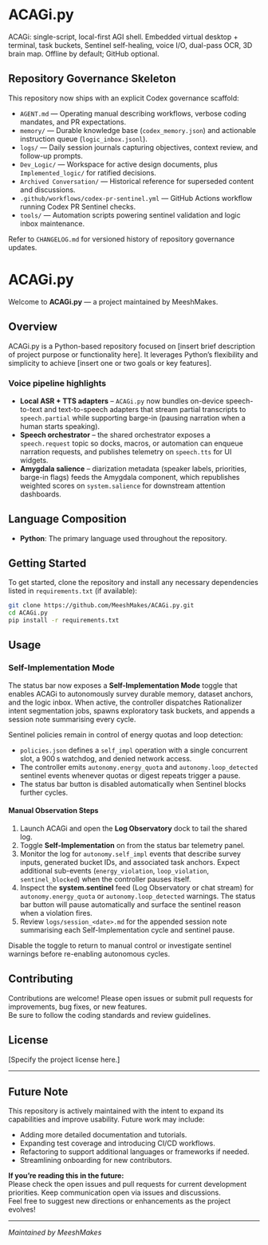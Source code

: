 # ACAGi.py

ACAGi: single-script, local-first AGI shell. Embedded virtual desktop + terminal, task buckets, Sentinel self-healing, voice I/O, dual-pass OCR, 3D brain map. Offline by default; GitHub optional.

## Repository Governance Skeleton
This repository now ships with an explicit Codex governance scaffold:
- `AGENT.md` — Operating manual describing workflows, verbose coding mandates, and PR expectations.
- `memory/` — Durable knowledge base (`codex_memory.json`) and actionable instruction queue (`logic_inbox.jsonl`).
- `logs/` — Daily session journals capturing objectives, context review, and follow-up prompts.
- `Dev_Logic/` — Workspace for active design documents, plus `Implemented_logic/` for ratified decisions.
- `Archived Conversation/` — Historical reference for superseded content and discussions.
- `.github/workflows/codex-pr-sentinel.yml` — GitHub Actions workflow running Codex PR Sentinel checks.
- `tools/` — Automation scripts powering sentinel validation and logic inbox maintenance.

Refer to `CHANGELOG.md` for versioned history of repository governance updates.

# ACAGi.py

Welcome to **ACAGi.py** — a project maintained by MeeshMakes.

## Overview

ACAGi.py is a Python-based repository focused on [insert brief description of project purpose or functionality here].
It leverages Python’s flexibility and simplicity to achieve [insert one or two goals or key features].

### Voice pipeline highlights

- **Local ASR + TTS adapters** – `ACAGi.py` now bundles on-device speech-to-text
  and text-to-speech adapters that stream partial transcripts to
  `speech.partial` while supporting barge-in (pausing narration when a human
  starts speaking).
- **Speech orchestrator** – the shared orchestrator exposes a
  `speech.request` topic so docks, macros, or automation can enqueue narration
  requests, and publishes telemetry on `speech.tts` for UI widgets.
- **Amygdala salience** – diarization metadata (speaker labels, priorities,
  barge-in flags) feeds the Amygdala component, which republishes weighted
  scores on `system.salience` for downstream attention dashboards.

## Language Composition

- **Python**: The primary language used throughout the repository.

## Getting Started

To get started, clone the repository and install any necessary dependencies listed in `requirements.txt` (if available):

```bash
git clone https://github.com/MeeshMakes/ACAGi.py.git
cd ACAGi.py
pip install -r requirements.txt
```

## Usage

### Self-Implementation Mode

The status bar now exposes a **Self-Implementation Mode** toggle that enables
ACAGi to autonomously survey durable memory, dataset anchors, and the logic
inbox. When active, the controller dispatches Rationalizer intent segmentation
jobs, spawns exploratory task buckets, and appends a session note summarising
every cycle.

Sentinel policies remain in control of energy quotas and loop detection:

- `policies.json` defines a `self_impl` operation with a single concurrent slot,
  a 900 s watchdog, and denied network access.
- The controller emits `autonomy.energy_quota` and `autonomy.loop_detected`
  sentinel events whenever quotas or digest repeats trigger a pause.
- The status bar button is disabled automatically when Sentinel blocks further
  cycles.

#### Manual Observation Steps

1. Launch ACAGi and open the **Log Observatory** dock to tail the shared log.
2. Toggle **Self-Implementation** on from the status bar telemetry panel.
3. Monitor the log for `autonomy.self_impl` events that describe survey inputs,
   generated bucket IDs, and associated task anchors. Expect additional
   sub-events (`energy_violation`, `loop_violation`, `sentinel_blocked`) when
   the controller pauses itself.
4. Inspect the **system.sentinel** feed (Log Observatory or chat stream) for
   `autonomy.energy_quota` or `autonomy.loop_detected` warnings. The status bar
   button will pause automatically and surface the sentinel reason when a
   violation fires.
5. Review `logs/session_<date>.md` for the appended session note summarising
   each Self-Implementation cycle and sentinel pause.

Disable the toggle to return to manual control or investigate sentinel
warnings before re-enabling autonomous cycles.

## Contributing

Contributions are welcome! Please open issues or submit pull requests for improvements, bug fixes, or new features.  
Be sure to follow the coding standards and review guidelines.

## License

[Specify the project license here.]

---

## Future Note

This repository is actively maintained with the intent to expand its capabilities and improve usability. Future work may include:

- Adding more detailed documentation and tutorials.
- Expanding test coverage and introducing CI/CD workflows.
- Refactoring to support additional languages or frameworks if needed.
- Streamlining onboarding for new contributors.

**If you’re reading this in the future:**  
Please check the open issues and pull requests for current development priorities. Keep communication open via issues and discussions.  
Feel free to suggest new directions or enhancements as the project evolves!

---

_Maintained by MeeshMakes_
